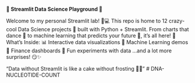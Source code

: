 **🚀 Streamlit Data Science Playground 🎢**

Welcome to my personal Streamlit lab! 🧪💻
This repo is home to 12 crazy-cool Data Science projects 🌟 built with Python + Streamlit. From charts that dance 💃 to machine learning that predicts your future 🔮, it’s all here!
🎯 What’s Inside:
📊 Interactive data visualizations
🤖 Machine Learning demos
💸 Finance dashboards
🧩 Fun experiments with data
…and a lot more surprises! 😏✨

“Data without Streamlit is like a cake without frosting 🍰😎”
#   D N A - N U C L E O T I D E - C O U N T  
 